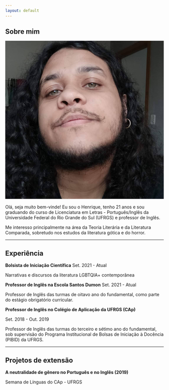 ```yaml
---
layout: default
---
```


## Sobre mim

<img class="profile-picture" src="FB_IMG_1611674150846.jpg">

Olá, seja muito bem-vinde! Eu sou o Henrique, tenho 21 anos e sou graduando do curso de Licenciatura em Letras - Português/Inglês da Universidade Federal do Rio Grande do Sul (UFRGS) e professor de Inglês.

Me interesso principalmente na área da Teoria Literária e da Literatura Comparada, sobretudo nos estudos da literatura gótica e do horror.

---
## Experiência

**Bolsista de Iniciação Científica**
Set. 2021 - Atual

Narrativas e discursos da literatura LGBTQIA+ contemporânea

**Professor de Inglês na Escola Santos Dumon**
Set. 2021 - Atual

Professor de Inglês das turmas de oitavo ano do fundamental, como parte do estágio obrigatório curricular.

**Professor de Inglês no Colégio de Aplicação da UFRGS (CAp)**

Set. 2018 - Out. 2019

Professor de Inglês das turmas do terceiro e sétimo ano do fundamental, sob supervisão do Programa Institucional de Bolsas de Iniciação à Docência (PIBID) da UFRGS.

---
## Projetos de extensão

**A neutralidade de gênero no Português e no Inglês (2019)**

Semana de Línguas do CAp - UFRGS
